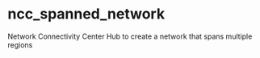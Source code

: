 # ncc_spanned_network
Network Connectivity Center Hub to create a network that spans multiple regions
